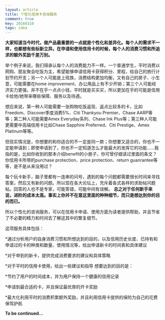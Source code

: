 ```yaml
---
layout: article
title: 个性化信用卡咨询服务
comment: true
key: 20160310
tags: idea
---
```


**大家知道当今时代，做产品最重要的一点就是个性化和差异化。每个人的需求不一样，也都想有些标新立异。在申请和使用信用卡的时候，每个人的消费习惯和所追求的额外奖励千差万别。**

举个例子来说，我们得承认每个人的消费能力不一样。一个普通学生，平时消费以网购、朋友聚会吃饭为主，希望能够申请信用卡获得积分、里程，给自己的旅行计划节约开支；另一个人可能是上班族，消费结构更加均衡，又有自己的房子、小生意，可能需要在home improvement、办公用品上有不少开销；第三个人可能经济实力更强，并不在乎一点点小钱，平时就是买买买，所以更加在乎的可能是信用卡给他/她带来哪些保障、服务以及待遇。

想应来说，第一种人可能需要一张购物吃饭返现、返点比较多的卡，比如Freedom、Discover季度消费5%、Citi Thankyou Premier、Chase AARP等等；第二种人可能需要Amex Everyday系列、Chase Ink Plus等；第三种人可能更需要中高端信用卡比如Chase Sapphire Preferred、Citi Prestige、Amex Platinum等等。

但现实情况是，你想要的和你适合的不一定是同一款；你想要又适合的，你也不一定能申请到；即使申请到了，你也不一定知道怎么才能最大的发挥它的功能……我指的是，比如你收到的那本介绍benefit的小册子，你可曾仔细读过里面的条文？你信用卡所带的purchase protection、price protection、return guanrantee等等，是不是从来没用过？

每个玩卡新手，脑子里都有一连串的问号，遇到的每个问题都需要很长时间来寻找答案，然后又有新的问题。所以现在各大论坛上，充斥着各式各样的求助帖问题帖。回答的人也不是专家，可能答错，可能中间有误解。
**总之对于任何新手来说，进阶的成本太高。事实上你并不在意这里面的种种细节，而只是想达到你的目的而已。**

所以个性化的咨询服务，可以在信用卡申请、使用方面为读者提供帮助，并且节省了不必要的精力和时间去了解这其中的繁复细节。

这项服务具体包括：

*通过分析用户的自身消费习惯和所想达到的目的，以及信用历史长度、已持有和申请过的卡的种类和数量、使用情况等，给出申请新卡的时间表和具体建议

	
*对于申到的新卡，提供完成消费要求的建议和具体策略

	
*对于平时的信用卡使用，给出一些建议和指导
想要达到的目的是：

*节约了用户的时间成本，并为用户保持一个健康的信用记录

	
*申请到最合适的卡，并且保证最优厚的开卡奖励

	
*最大化利用平时的消费积累额外奖励，并且利用信用卡提供的保险为自己的花费保驾护航

**To be continued...**
